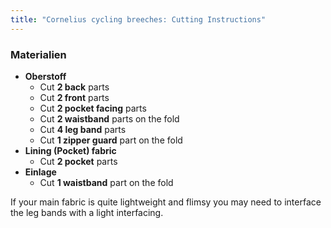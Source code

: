```yaml
---
title: "Cornelius cycling breeches: Cutting Instructions"
---
```


### Materialien

- **Oberstoff**
  - Cut **2 back** parts
  - Cut **2 front** parts
  - Cut **2 pocket facing** parts
  - Cut **2 waistband** parts on the fold
  - Cut **4 leg band** parts
  - Cut **1 zipper guard** part on the fold
- **Lining (Pocket) fabric**
  - Cut **2 pocket** parts
- **Einlage**
  - Cut **1 waistband** part on the fold

<Note>

If your main fabric is quite lightweight and flimsy you may need to interface the leg bands with a light interfacing.

</Note>
